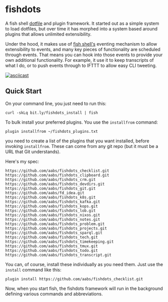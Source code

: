 # fishdots

A fish shell [dotfile](https://en.wikipedia.org/wiki/Hidden_file_and_hidden_directory#Unix_and_Unix-like_environments) and plugin framework.  It started out as a simple system to load dotfiles, but over time it has morphed into a system based around plugins that allows unlimited extensibility.

Under the hood, it makes use of [fish shell's](https://fishshell.com/) eventing mechanism to allow extensibility to events, and many key pieces of functionality are scheduled through events.  That means you can hook into those events to provide your own additional functionality.  For example, it use it to keep transcripts of what I do, or to push events through to IFTTT to allow easy CLI tweeting.

[![asciicast](https://asciinema.org/a/317693.svg)](https://asciinema.org/a/317693)


## Quick Start

On your command line, you just need to run this:

```shell
curl -skLq bit.ly/fishdots_install | fish
```

To bulk install your preferred plugins. You use the `installfrom` command:

```
plugin installfrom ~/fishdots_plugins.txt
```

you need to create a list of the plugins that you want installed, before invoking `installfrom`.  These can come from any git repo (but it must be a URL that Git understands).  

Here's my spec:

```
https://github.com/aabs/fishdots_checklist.git
https://github.com/aabs/fishdots_clipboard.git
https://github.com/aabs/fishdots_crm.git
https://github.com/aabs/fishdots_devdirs.git
https://github.com/aabs/fishdots_git.git
https://github.com/aabs/fd_idea.git
https://github.com/aabs/fishdots_k8s.git
https://github.com/aabs/fishdots_kafka.git
https://github.com/aabs/fishdots_kops.git
https://github.com/aabs/fishdots_lob.git
https://github.com/aabs/fishdots_nixos.git
https://github.com/aabs/fishdots_notes.git
https://github.com/aabs/fishdots_problem.git
https://github.com/aabs/fishdots_projects.git
https://github.com/aabs/fishdots_sparql.git
https://github.com/aabs/fishdots_tech.git
https://github.com/aabs/fishdots_timekeeping.git
https://github.com/aabs/fishdots_tmux.git
https://github.com/aabs/fishdots_todo.git
https://github.com/aabs/fishdots_transcript.git
```

You can, of course, install these individually as you need them.  Just use the `install` command like this:

```
plugin install https://github.com/aabs/fishdots_checklist.git
```

Now, when you start fish, the fishdots framework will run in the background defining various commands and abbreviations.